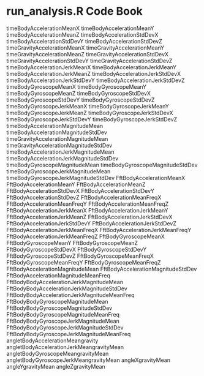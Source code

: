 run_analysis.R Code Book
============
timeBodyAccelerationMeanX
timeBodyAccelerationMeanY
timeBodyAccelerationMeanZ
timeBodyAccelerationStdDevX
timeBodyAccelerationStdDevY
timeBodyAccelerationStdDevZ
timeGravityAccelerationMeanX
timeGravityAccelerationMeanY
timeGravityAccelerationMeanZ
timeGravityAccelerationStdDevX
timeGravityAccelerationStdDevY
timeGravityAccelerationStdDevZ
timeBodyAccelerationJerkMeanX
timeBodyAccelerationJerkMeanY
timeBodyAccelerationJerkMeanZ
timeBodyAccelerationJerkStdDevX
timeBodyAccelerationJerkStdDevY
timeBodyAccelerationJerkStdDevZ
timeBodyGyroscopeMeanX
timeBodyGyroscopeMeanY
timeBodyGyroscopeMeanZ
timeBodyGyroscopeStdDevX
timeBodyGyroscopeStdDevY
timeBodyGyroscopeStdDevZ
timeBodyGyroscopeJerkMeanX
timeBodyGyroscopeJerkMeanY
timeBodyGyroscopeJerkMeanZ
timeBodyGyroscopeJerkStdDevX
timeBodyGyroscopeJerkStdDevY
timeBodyGyroscopeJerkStdDevZ
timeBodyAccelerationMagnitudeMean
timeBodyAccelerationMagnitudeStdDev
timeGravityAccelerationMagnitudeMean
timeGravityAccelerationMagnitudeStdDev
timeBodyAccelerationJerkMagnitudeMean
timeBodyAccelerationJerkMagnitudeStdDev
timeBodyGyroscopeMagnitudeMean
timeBodyGyroscopeMagnitudeStdDev
timeBodyGyroscopeJerkMagnitudeMean
timeBodyGyroscopeJerkMagnitudeStdDev
FftBodyAccelerationMeanX
FftBodyAccelerationMeanY
FftBodyAccelerationMeanZ
FftBodyAccelerationStdDevX
FftBodyAccelerationStdDevY
FftBodyAccelerationStdDevZ
FftBodyAccelerationMeanFreqX
FftBodyAccelerationMeanFreqY
FftBodyAccelerationMeanFreqZ
FftBodyAccelerationJerkMeanX
FftBodyAccelerationJerkMeanY
FftBodyAccelerationJerkMeanZ
FftBodyAccelerationJerkStdDevX
FftBodyAccelerationJerkStdDevY
FftBodyAccelerationJerkStdDevZ
FftBodyAccelerationJerkMeanFreqX
FftBodyAccelerationJerkMeanFreqY
FftBodyAccelerationJerkMeanFreqZ
FftBodyGyroscopeMeanX
FftBodyGyroscopeMeanY
FftBodyGyroscopeMeanZ
FftBodyGyroscopeStdDevX
FftBodyGyroscopeStdDevY
FftBodyGyroscopeStdDevZ
FftBodyGyroscopeMeanFreqX
FftBodyGyroscopeMeanFreqY
FftBodyGyroscopeMeanFreqZ
FftBodyAccelerationMagnitudeMean
FftBodyAccelerationMagnitudeStdDev
FftBodyAccelerationMagnitudeMeanFreq
FftBodyBodyAccelerationJerkMagnitudeMean
FftBodyBodyAccelerationJerkMagnitudeStdDev
FftBodyBodyAccelerationJerkMagnitudeMeanFreq
FftBodyBodyGyroscopeMagnitudeMean
FftBodyBodyGyroscopeMagnitudeStdDev
FftBodyBodyGyroscopeMagnitudeMeanFreq
FftBodyBodyGyroscopeJerkMagnitudeMean
FftBodyBodyGyroscopeJerkMagnitudeStdDev
FftBodyBodyGyroscopeJerkMagnitudeMeanFreq
angletBodyAccelerationMeangravity
angletBodyAccelerationJerkMeangravityMean
angletBodyGyroscopeMeangravityMean
angletBodyGyroscopeJerkMeangravityMean
angleXgravityMean
angleYgravityMean
angleZgravityMean
